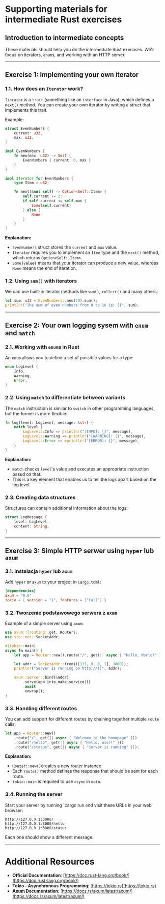 
# Supporting materials for intermediate Rust exercises

## Introduction to intermediate concepts

These materials should help you do the intermediate Rust exercises. We'll focus on iterators, `enum`s, and working with an HTTP server.

---

## Exercise 1: Implementing your own iterator

### 1.1. How does an `Iterator` work?

`Iterator` is a `trait` (something like an `interface` in Java), which defines a `next()` method. You can create your own iterator by writing a struct that implements this trait.

Example:

```rust
struct EvenNumbers {
    current: u32,
    max: u32,
}

impl EvenNumbers {
    fn new(max: u32) -> Self {
        EvenNumbers { current: 0, max }
    }
}

impl Iterator for EvenNumbers {
    type Item = u32;

    fn next(&mut self) -> Option<Self::Item> {
        self.current += 2;
        if self.current <= self.max {
            Some(self.current)
        } else {
            None
        }
    }
}
```

**Explanation:**

- `EvenNumbers` struct stores the `current` and `max` value.
- `Iterator` requires you to implement an `Item` type and the `next()` method, which returns `Option<Self::Item>`.
- `Some(value)` means that your iterator can produce a new value, whereas `None` means the end of iteration.

### 1.2. Using `sum()` with iterators

We can use built-in iterator methods like `sum()`, `collect()` and many others:

```rust
let sum: u32 = EvenNumbers::new(10).sum();
println!("The sum of even numbers from 0 to 10 is: {}", sum);
```

---

## Exercise 2: Your own logging sysem with `enum` and `match`

### 2.1. Working with `enum`s in Rust

An `enum` allows you to define a set of possible values for a type:

```rust
enum LogLevel {
    Info,
    Warning,
    Error,
}
```

### 2.2. Using `match` to differentiate between variants

The `match` instruction is similar to `switch` in other programming languages, but the former is more flexible:

```rust
fn log(level: LogLevel, message: &str) {
    match level {
        LogLevel::Info => println!("[INFO]: {}", message),
        LogLevel::Warning => println!("[WARNING]: {}", message),
        LogLevel::Error => eprintln!("[ERROR]: {}", message),
    }
}
```

**Explanation:**
- `match` checks `level`'s value and executes an appropriate instruction based on that.
- This is a key element that enables us to tell the logs apart based on the log level.

### 2.3. Creating data structures

Structures can contain additional information about the logs:

```rust
struct LogMessage {
    level: LogLevel,
    content: String,
}
```

---

## Exercise 3: Simple HTTP serwer using `hyper` lub `axum`

### 3.1. Instalacja `hyper` lub `axum`

Add `hyper` or `axum` to your project in `Cargo.toml`:

```toml
[dependencies]
axum = "0.6"
tokio = { version = "1", features = ["full"] }
```

### 3.2. Tworzenie podstawowego serwera z `axum`

Example of a simple server using `axum`:

```rust
use axum::{routing::get, Router};
use std::net::SocketAddr;

#[tokio::main]
async fn main() {
    let app = Router::new().route("/", get(|| async { "Hello, World!" }));

    let addr = SocketAddr::from(([127, 0, 0, 1], 3000));
    println!("Server is running on http://{}", addr);

    axum::Server::bind(&addr)
        .serve(app.into_make_service())
        .await
        .unwrap();
}
```

### 3.3. Handling different routes

You can add support for different routes by chaining together multiple `route` calls:

```rust
let app = Router::new()
    .route("/", get(|| async { "Welcome to the homepage" }))
    .route("/hello", get(|| async { "Hello, user!" }))
    .route("/status", get(|| async { "Server is running" }));
```

**Explanation:**
- `Router::new()`creates a new router instance.
- Each `route()` method defines the response that should be sent for each route.
- `tokio::main` is required to use `async` in `main`.

### 3.4. Running the server

Start your server by running `cargo run and visit these URLs in your web browser:

```
http://127.0.0.1:3000/
http://127.0.0.1:3000/hello
http://127.0.0.1:3000/status
```

Each one should show a different message.

---

# Additional Resources

- **Official Documentation**: [https://doc.rust-lang.org/book/](https://doc.rust-lang.org/book/)
- **Tokio - Asynchronous Programming**: [https://tokio.rs](https://tokio.rs)
- **Axum Documentation**: [https://docs.rs/axum/latest/axum/](https://docs.rs/axum/latest/axum/)

